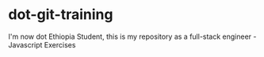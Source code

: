 # dot-git-training
I'm now dot Ethiopia Student, this is my repository as a full-stack engineer
-Javascript Exercises
